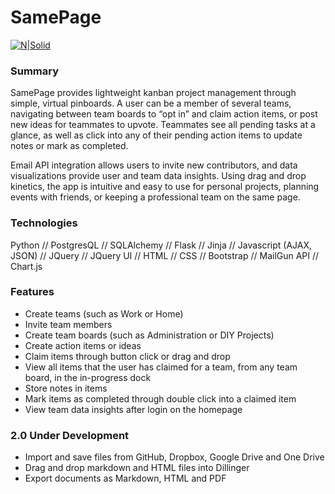 SamePage
========



[![N|Solid](https://cldup.com/dTxpPi9lDf.thumb.png)](https://nodesource.com/products/nsolid)

### Summary
SamePage provides lightweight kanban project management through simple, virtual pinboards. A user can be a member of several teams, navigating between team boards to “opt in” and claim action items, or post new ideas for teammates to upvote. Teammates see all pending tasks at a glance, as well as click into any of their pending action items to update notes or mark as completed.

Email API integration allows users to invite new contributors, and data visualizations provide user and team data insights. Using drag and drop kinetics, the app is intuitive and easy to use for personal projects, planning events with friends, or keeping a professional team on the same page.

### Technologies

Python   //   PostgresQL  //  SQLAlchemy  //  Flask  //  Jinja  //  Javascript (AJAX, JSON)  //  JQuery  //  JQuery UI  //  HTML  //  CSS  //  Bootstrap // MailGun API  //  Chart.js

### Features

  - Create teams (such as Work or Home)
  - Invite team members
  - Create team boards (such as Administration or DIY Projects)
  - Create action items or ideas
  - Claim items through button click or drag and drop
  - View all items that the user has claimed for a team, from any team board, in the in-progress dock
  - Store notes in items
  - Mark items as completed through double click into a claimed item
  - View team data insights after login on the homepage

### 2.0 Under Development
  - Import and save files from GitHub, Dropbox, Google Drive and One Drive
  - Drag and drop markdown and HTML files into Dillinger
  - Export documents as Markdown, HTML and PDF
